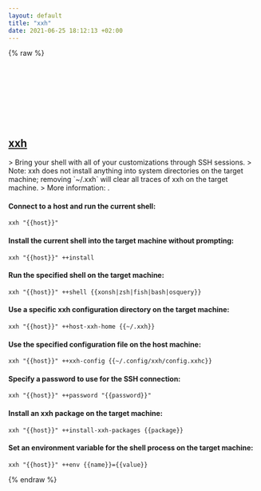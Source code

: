 ```yaml
---
layout: default
title: "xxh"
date: 2021-06-25 18:12:13 +02:00
---
```

{% raw %}
<h2 id="xxh">
  <a href="/en/common/xxh.html">xxh</a> <a href="#xxh"><svg class="icon">
    <use href="/assets/images/unicode_sprite.svg#link" />
  </svg></a>
</h2>
> Bring your shell with all of your customizations through SSH sessions.
> Note: xxh does not install anything into system directories on the target machine; removing `~/.xxh` will clear all traces of xxh on the target machine.
> More information: <https://github.com/xxh/xxh>.

#### Connect to a host and run the current shell:
```shell
xxh "{{host}}"
```
#### Install the current shell into the target machine without prompting:
```shell
xxh "{{host}}" ++install
```
#### Run the specified shell on the target machine:
```shell
xxh "{{host}}" ++shell {{xonsh|zsh|fish|bash|osquery}}
```
#### Use a specific xxh configuration directory on the target machine:
```shell
xxh "{{host}}" ++host-xxh-home {{~/.xxh}}
```
#### Use the specified configuration file on the host machine:
```shell
xxh "{{host}}" ++xxh-config {{~/.config/xxh/config.xxhc}}
```
#### Specify a password to use for the SSH connection:
```shell
xxh "{{host}}" ++password "{{password}}"
```
#### Install an xxh package on the target machine:
```shell
xxh "{{host}}" ++install-xxh-packages {{package}}
```
#### Set an environment variable for the shell process on the target machine:
```shell
xxh "{{host}}" ++env {{name}}={{value}}
```
{% endraw %}